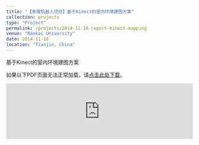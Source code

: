 ```yaml
---
title: "【家服机器人项目】基于Kinect的室内环境建图方案"
collection: projects
type: "Project"
permalink: /projects/2014-11-18-report-Kinect-mapping
venue: "Nankai University"
date: 2014-11-18
location: "Tianjin, China"
---
```


基于Kinect的室内环境建图方案

如果以下PDF页面无法正常加载，请<a href="http://sunqinxuan.github.io/files/2014-11-18-report-Kinect-mapping.pdf">点击此处下载</a>。
<br>

<embed src="http://sunqinxuan.github.io/files/2014-11-18-report-Kinect-mapping.pdf" type="application/pdf" width="100%" />
